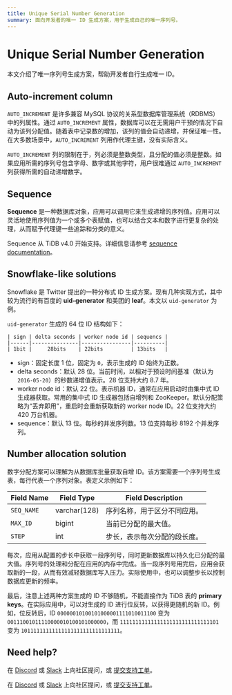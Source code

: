 ```yaml
---
title: Unique Serial Number Generation
summary: 面向开发者的唯一 ID 生成方案，用于生成自己的唯一序列号。
---
```


# Unique Serial Number Generation

本文介绍了唯一序列号生成方案，帮助开发者自行生成唯一 ID。

## Auto-increment column

`AUTO_INCREMENT` 是许多兼容 MySQL 协议的关系型数据库管理系统（RDBMS）中的列属性。通过 `AUTO_INCREMENT` 属性，数据库可以在无需用户干预的情况下自动为该列分配值。随着表中记录数的增加，该列的值会自动递增，并保证唯一性。在大多数场景中，`AUTO_INCREMENT` 列用作代理主键，没有实际含义。

`AUTO_INCREMENT` 列的限制在于，列必须是整数类型，且分配的值必须是整数。如果应用所需的序列号包含字母、数字或其他字符，用户很难通过 `AUTO_INCREMENT` 列获得所需的自动递增数字。

## Sequence

**Sequence** 是一种数据库对象，应用可以调用它来生成递增的序列值。应用可以灵活地使用序列值为一个或多个表赋值，也可以结合文本和数字进行更复杂的处理，从而赋予代理键一些追踪和分类的意义。

Sequence 从 TiDB v4.0 开始支持。详细信息请参考 [sequence documentation](/sql-statements/sql-statement-create-sequence.md#create-sequence)。

## Snowflake-like solutions

Snowflake 是 Twitter 提出的一种分布式 ID 生成方案。现有几种实现方式，其中较为流行的有百度的 **uid-generator** 和美团的 **leaf**。本文以 `uid-generator` 为例。

`uid-generator` 生成的 64 位 ID 结构如下：

```
| sign | delta seconds | worker node id | sequencs |
|------|---------------|----------------|----------|
| 1bit |     28bits    | 22bits         | 13bits   |
```

- sign：固定长度 1 位，固定为 `0`，表示生成的 ID 始终为正数。
- delta seconds：默认 28 位。当前时间，以相对于预设时间基准（默认为 `2016-05-20`）的秒数递增值表示。28 位支持大约 8.7 年。
- worker node id：默认 22 位。表示机器 ID，通常在应用启动时由集中式 ID 生成器获取。常用的集中式 ID 生成器包括自增列和 ZooKeeper。默认分配策略为“丢弃即用”，重启时会重新获取新的 worker node ID。22 位支持大约 420 万台机器。
- sequence：默认 13 位。每秒的并发序列数。13 位支持每秒 8192 个并发序列。

## Number allocation solution

数字分配方案可以理解为从数据库批量获取自增 ID。该方案需要一个序列号生成表，每行代表一个序列对象。表定义示例如下：

| Field Name | Field Type | Field Description |
| -------- | ------------ | ---------------------------- |
| `SEQ_NAME` | varchar(128) | 序列名称，用于区分不同应用。 |
| `MAX_ID` | bigint | 当前已分配的最大值。 |
| `STEP` | int | 步长，表示每次分配的段长度。 |

每次，应用从配置的步长中获取一段序列号，同时更新数据库以持久化已分配的最大值。序列号的处理和分配在应用的内存中完成。当一段序列号用完后，应用会获取新的一段，从而有效减轻数据库写入压力。实际使用中，也可以调整步长以控制数据库更新的频率。

最后，注意上述两种方案生成的 ID 不够随机，不能直接作为 TiDB 表的 **primary keys**。在实际应用中，可以对生成的 ID 进行位反转，以获得更随机的新 ID。例如，位反转后，ID `00000010100101000001111010011100` 变为 `00111001011110000010100101000000`，而 `11111111111111111111111111111101` 变为 `10111111111111111111111111111111`。

## Need help?

<CustomContent platform="tidb">

在 [Discord](https://discord.gg/DQZ2dy3cuc?utm_source=doc) 或 [Slack](https://slack.tidb.io/invite?team=tidb-community&channel=everyone&ref=pingcap-docs) 上向社区提问，或 [提交支持工单](/support.md)。

</CustomContent>

<CustomContent platform="tidb-cloud">

在 [Discord](https://discord.gg/DQZ2dy3cuc?utm_source=doc) 或 [Slack](https://slack.tidb.io/invite?team=tidb-community&channel=everyone&ref=pingcap-docs) 上向社区提问，或 [提交支持工单](https://tidb.support.pingcap.com/)。

</CustomContent>